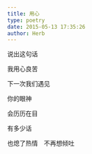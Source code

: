```yaml
---
title: 用心
type: poetry
date: 2015-05-13 17:35:26
author: Herb
---
```

说出这句话

我用心良苦

下一次我们遇见

你的眼神

会历历在目

有多少话

也熄了热情　不再想倾吐